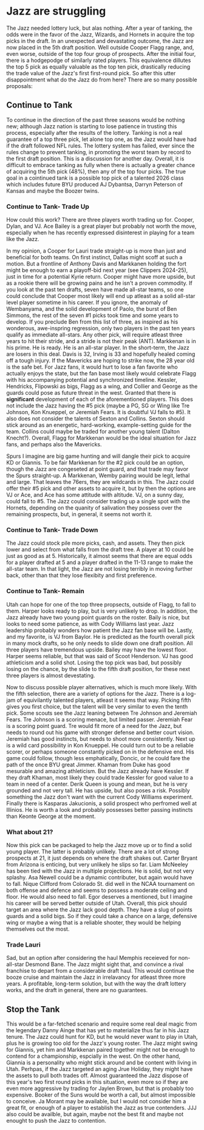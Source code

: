 # Jazz are struggling

The Jazz needed lottery luck, but alas nothing. After a year of tanking, the odds were in the favor of the Jazz, Wizards, and Hornets in acquire the top picks in the draft. In an unexpected and devastating outcome, the Jazz are now placed in the 5th draft position. Well outside Cooper Flagg range, and, even worse, outside of the top four group of prospects. After the initial four, there is a hodgepodge of similarly rated players. This equivalence dillutes the top 5 pick as equally valuable as the top ten pick, drastically reducing the trade value of the Jazz's first first-round pick. So after this utter disappointment what do the Jazz do from here? There are so many possible proposals:

## Continue to Tank
To continue in the direction of the past three seasons would be nothing new; although Jazz nation is starting to lose patience in trusting this process, especially after the results of the lottery. Tanking is not a real guarantee of a top three pick, let alone top one, as the Jazz would have had if the draft followed NFL rules. The lottery system has failed, ever since the rules change to prevent tanking, in promoting the worst team by record to the first draft position. This is a discussion for another day. Overall, it is difficult to embrace tanking as fully when there is actually a greater chance of acquiring the 5th pick (48%), then any of the top four picks. The true goal in a cointinued tank is a possible top pick of a talented 2026 class which includes future BYU produced AJ Dybantsa, Darryn Peterson of Kansas and maybe the Boozer twins.
### Continue to Tank- Trade Up
How could this work? There are three players worth trading up for. Cooper, Dylan, and VJ. Ace Bailey is a great player but probably not worth the move, especially when he has recently expressed disinterest in playing for a team like the Jazz. 

In my opinion, a Cooper for Lauri trade straight-up is more than just and beneficial for both teams. On first instinct, Dallas might scoff at such a motion. But a frontline of Anthony Davis and Markkanen holding the fort might be enough to earn a playoff-bid next year (see Clippers 2024-25), just in time for a potential Kyrie return. Cooper might have more upside, but as a rookie there will be growing pains and he isn't a proven commodity. If you look at the past ten drafts, seven have made all-star teams, so one could conclude that Cooper most likely will end up atleast as a solid all-star level player sometime in his career. If you ignore, the anomaly of Wembanyama, and the solid development of Paolo, the burst of Ben Simmons, the rest of the seven #1 picks took time and some years to develop. If you preclude Ben from this list of three, as inspired as his wonderous, awe-inspring regression, only two players in the past ten years qualify as immediate all-stars. Any other pick, will require atleast three years to hit their stride, and a stride is not their peak (ANT). Markkenan is in his prime. He is ready. He is an all-star player. In the short-term, the Jazz are losers in this deal. Davis is 32, Irving is 33 and hopefully healed coming off a tough injury. If the Mavericks are hoping to strike now, the 28 year old is the safe bet. For Jazz fans, it would hurt to lose a fan favorite who actually enjoys the state, but the fan base most likely would celebrate Flagg with his accompanying potential and synchronized timeline. Kessler, Hendricks, Flipowski as bigs, Flagg as a wing, and Collier and George as the guards could pose as future threat in the west. Granted that there is **significant** development of each of the aforementioned players. This does not include the Jazz having the #5 pick (maybe a PG, SG or Wing like Tre Johnson, Kon Knueppel, or Jeremiah Fears. It is doubtful VJ falls to #5). It also does not consider the talents of Sexton and Collins. Sexton should stick around as an energetic, hard-working, example-setting guide for the team. Collins could maybe be traded for another young talent (Dalton Knecht?). Overall, Flagg for Markkenan would be the ideal situation for Jazz fans, and perhaps also the Mavericks. 

Spurs I imagine are big game hunting and will dangle their pick to acquire KD or Giannis. To be fair Markkenan for the #2 pick could be an option, though the Jazz are congeseted at point guard, and that trade may favor the Spurs straight-up. A Markkenan, Wemby pairing would be legit, lethal and large. That leaves the 76ers, they are wildcards in this. The Jazz could offer their #5 pick and other assets to acquire it, but by then the options are VJ or Ace, and Ace has some attitude with altitude. VJ, on a sunny day, could fall to #5. The Jazz could consider trading up a single spot with the Hornets, depending on the quanity of salivation they possess over the remaining prospects, but, in general, it seems not worth it.
### Continue to Tank- Trade Down
The Jazz could stock pile more picks, cash, and assets. They then pick lower and select from what falls from the draft tree. A player at 10 could be just as good as at 5. Historically, it almost seems that there are equal odds for a player drafted at 5 and a player drafted in the 11-13 range to make the all-star team. In that light, the Jazz are not losing terribly in moving further back, other than that they lose flexibity and first preference. 
### Continue to Tank- Remain
Utah can hope for one of the top three propsects, outside of Flagg, to fall to them. Harper looks ready to play, but is very unlikely to drop. In addition, the Jazz already have two young point guards on the roster. Baily is nice, but looks to need some patience, as with Cody Williams last year. Jazz leadership probably wonders how patient the Jazz fan base will be. Lastly, and my favorite, is VJ from Baylor. He is predicted as the fourth overall pick in many mock drafts, so he only needs to slide down one draft position. All three players have tremendous upside. Bailey may have the lowest floor. Harper seems reliable, but that was said of Scoot Henderson. VJ has good athleticism  and a solid shot. Losing the top pick was bad, but possibly losing on the chance, by the slide to the fifth draft position, for these next three players is almost devestating. 

Now to discuss possible player alternatives, which is much more likely. With the fifth selection, there are a variety of options for the Jazz. There is a log-jam of equivilantly talented players, atleast it seems that way. Picking fifth gives you first choice, but the talent will be very similar to even the tenth pick. Some scouts see the Jazz leaning between Tre Johnson and Jeremiah Fears. Tre Johnson is a scoring menace, but limited passer. Jeremiah Fear is a scoring point guard. Tre would fit more of a need for the Jazz, but needs to round out his game with stronger defense and better court vision. Jeremiah has good instincts, but needs to shoot more consistently. Next up is a wild card possibility in Kon Knueppel. He could turn out to be a reliable scorer, or perhaps someone constantly picked on in the defensive end. His game could follow, though less emphatically, Doncic, or he could fare the path of the once BYU great Jimmer. Khaman from Duke has good mesurable and amazing athleticism. But the Jazz already have Kessler. If they draft Khaman, most likely they could trade Kessler for good value to a team in need of a center. Derik Queen is young and mean, but he is very grounded and not very tall. He has upside, but also poses a risk. Possibly something the Jazz don't want with the current Cody Williams experiment. Finally there is Kasparas Jakucionis, a solid prospect who perfromed well at Illinios. He is worth a look and probably possesses better passing instincts than Keonte George at the moment. 

### What about 21?

Now this pick can be packaged to help the Jazz move up or to find a solid young player. The latter is probably unlikely. There are a lot of strong prospects at 21, it just depends on where the draft shakes out. Carter Bryant from Arizona is enticing, but very unlikely he slips so far. Liam McNeeley has been tied with the Jazz in multiple projections. He is solid, but not very splashy. Asa Newell could be a dynamic contributer, but again would have to fall. Nique Clifford from Colorado St. did well in the NCAA tournament on both offense and defence and seems to possess a moderate ceiling and floor. He would also need to fall. Egor deserves a mentioned, but I imagine his career will be served better outside of Utah. Overall, this pick should target an area where the Jazz lack good depth. They have a slug of points guards and a solid bigs. So if they could take a chance on a large, defensive wing or maybe a wing that is a reliable shooter, they would be helping themselves out the most.
### Trade Lauri
Sad, but an option after considering the haul Memphis receieved for non-all-star Desmond Bane. The Jazz might sight that, and convince a rival franchise to depart from a considerable draft haul. This would continue the booze cruise and maintain the Jazz in irrelavancy for atleast three more years. A profitable, long-term solution, but with the way the draft lottery works, and the draft in general, there are no guarantees.

## Stop the Tank
This would be a far-fetched scenario and require some real deal magic from the legendary Danny Ainge that has yet to materialize thus far in his Jazz tenure. The Jazz could hunt for KD, but he would never want to play in Utah, plus he is growing too old for the Jazz's young roster. The Jazz might swing for Giannis, yet him and Markkenan paired together might not be enough to contend for a championship, espcially in the west. On the other hand, Giannia is a personality who might stick around and be content with living in Utah. Perhpas, if the Jazz targeted an aging Jrue Holiday, they might have the assets to pull both trades off. Almost guaranteed the Jazz dispose of this year's two first round picks in this situation, even more so if they are even more aggressive by trading for Jaylen Brown, but that is probably too expensive. Booker of the Suns would be worth a call, but almost impossible to conceive. Ja Morant may be available, but I would not consider him a great fit, or enough of a player to establish the Jazz as true contenders. JJJ also could be availble, but again, maybe not the best fit and maybe not enought to push the Jazz to contention.



